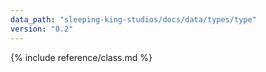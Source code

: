 ```yaml
---
data_path: "sleeping-king-studios/docs/data/types/type"
version: "0.2"
---
```


{% include reference/class.md %}
